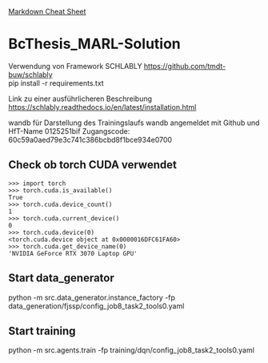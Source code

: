 [Markdown Cheat Sheet](https://www.markdownguide.org/cheat-sheet/)


# BcThesis_MARL-Solution

Verwendung von Framework SCHLABLY https://github.com/tmdt-buw/schlably <br>
pip install -r requirements.txt

Link zu einer ausführlicheren Beschreibung 
https://schlably.readthedocs.io/en/latest/installation.html

wandb für Darstellung des Trainingslaufs
wandb angemeldet mit Github und HfT-Name 0125251bif
Zugangscode: 60c59a0aed79e3c741c386bcbd8f1bce934e0700


## Check ob torch CUDA verwendet

`>>> import torch`<br>
`>>> torch.cuda.is_available()`<br>
`True`<br>
`>>> torch.cuda.device_count()`<br>
`1`<br>
`>>> torch.cuda.current_device()`<br>
`0`<br>
`>>> torch.cuda.device(0)`<br>
`<torch.cuda.device object at 0x0000016DFC61FA60>`<br>
`>>> torch.cuda.get_device_name(0)`<br>
`'NVIDIA GeForce RTX 3070 Laptop GPU'`<br>


## Start data_generator
python -m src.data_generator.instance_factory -fp data_generation/fjssp/config_job8_task2_tools0.yaml

## Start training
python -m src.agents.train -fp training/dqn/config_job8_task2_tools0.yaml
